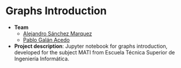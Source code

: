 # Graphs Introduction
- **Team**
  - [Alejandro Sánchez Marquez](https://github.com/Alesanmar)
  - [Pablo Galán Acedo](https://github.com/pabgalace)
- **Project description**: Jupyter notebook for graphs introduction, developed for the subject MATI from Escuela Técnica Superior de Ingeniería Informática.

